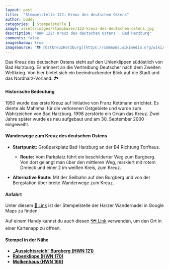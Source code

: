 ```yaml
---
layout: post
title:  "Stempelstelle 122: Kreuz des deutschen Ostens"
author: buddy
categories: [ Stempelstelle ]
image: assets/images/stampboxes/122-kreuz-des-deutschen-ostens.jpg
description: "HWN 122: Kreuz des deutschen Ostens | Bad Harzburg"
comments: false
imageshadow: true
imageSource: '📷 [OstkreuzHarzburg](https://commons.wikimedia.org/wiki/File:OstkreuzHarzburg.jpg) von <a href="//commons.wikimedia.org/wiki/User:Kassandro" title="User:Kassandro">Kassandro</a> unter Lizenz [CC BY-SA 3.0](https://creativecommons.org/licenses/by-sa/3.0)'
---
```


Das Kreuz des deutschen Ostens steht auf den Uhlenklippen südöstlich von Bad Harzburg. Es erinnert an die Vertreibung Deutscher nach dem Zweiten Weltkrieg. Von hier bietet sich ein beeindruckender Blick auf die Stadt und das Nordharz-Vorland. 🏞️

#### Historische Bedeutung

1950 wurde das erste Kreuz auf Initiative von Franz Kettmann errichtet. Es diente als Mahnmal für die verlorenen Ostgebiete und wurde zum Wahrzeichen von Bad Harzburg. 1998 zerstörte ein Orkan das Kreuz. Zwei Jahre später wurde es neu aufgebaut und am 30. September 2000 eingeweiht. 

#### Wanderwege zum Kreuz des deutschen Ostens

- **Startpunkt:** Großparkplatz Bad Harzburg an der B4 Richtung Torfhaus.
  - **Route:** Vom Parkplatz führt ein beschilderter Weg zum Burgberg. Von dort gelangt man über den mittleren Weg, markiert mit rotem Dreieck und einer 2 im weißen Kreis, zum Kreuz. 

- **Alternative Route:** Mit der Seilbahn auf den Burgberg und von der Bergstation über breite Wanderwege zum Kreuz. 

#### Anfahrt

Unter diesem [📍 Link](https://www.google.com/maps/dir/?api=1&origin=&destination=51.87532%2C%2010.59258) ist der Stempelstelle der Harzer Wandernadel in Google Maps zu finden.

<div class="android-only">
  Auf einem Handy kannst du auch diesen 
  <a href="geo:51.87532,10.59258">🗺️ Link</a> 
  verwenden, um den Ort in einer Kartenapp zu öffnen.
  <p></p>
</div>

#### Stempel in der Nähe

- [**„Aussichtsreich“ Burgberg (HWN 121)**](/stempelstelle-121-aussichtsreich-burgberg)
- [**Rabenklippe (HWN 170)**](/stempelstelle-170-rabenklippe)
- [**Molkenhaus (HWN 169)**](/stempelstelle-169-molkenhaus)
